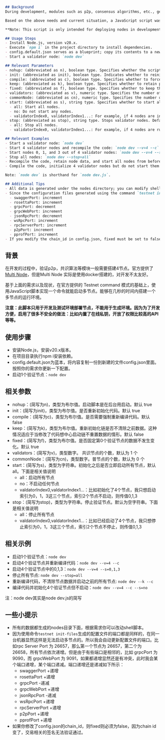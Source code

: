 ```markdown
## Background
During development, modules such as p2p, consensus algorithms, etc., generally require setting up 4 nodes. The official documentation provides [Multi Node](https://docs.evmos.org/protocol/evmos-cli/multi-nodes), but Multi Node is actually set up using Docker, which is not very developer-friendly.

Based on the above needs and current situation, a JavaScript script was implemented on top of the Testnet command mode provided by the official source. This script allows for starting multiple nodes with just one command, enabling the setup of a multi-node running environment within seconds.

**Note: This script is only intended for deploying nodes in development and testing environments and should not be used in production. For the sake of convenience in development, many insecure practices have been enabled, such as embedding online private keys and exposing APIs with high permissions.**

## Usage Steps
- Install Node.js, version v20.x.
- Execute `npm i` in the project directory to install dependencies.
- config.default.json serves as a blueprint; copy its contents to a new file named config.json. Update the configuration according to your needs.
- Start a validator node: `node dev`

## Relevant Parameters
- nohup: (abbreviated as n), boolean type. Specifies whether the script should be started in the background. Default is true.
- init: (abbreviated as init), boolean type. Indicates whether to reinitialize the code. Default is true.
- compile: (abbreviated as c), boolean type. Specifies whether to force a recompilation of the code. Default is false.
- keep: (abbreviated as k), boolean type. Specifies whether to retain previous data when reinitializing the chain. Useful when modifications are made to the code and you want to start the chain without resetting data. Default is false.
- fixed: (abbreviated as f), boolean type. Specifies whether to keep the data of the first validator node unchanged. Default is true.
- validators: (abbreviated as v), numeric type. Specifies the number of consensus nodes, default is 1.
- commonNode: (abbreviated as cn), numeric type. Specifies the number of regular nodes, default is 0.
- start: (abbreviated as s), string type. Specifies whether to start all nodes immediately after initialization. Default is 'all'. The following values are relevant:
  - all: Start all nodes.
  - no: Do not start any nodes.
  - validatorIndex0, validatorIndex1...: For example, if 4 nodes are initialized and you only want to start nodes at indexes 0, 1, and 3, while skipping index 2, provide the value as 0, 1, 3.
- stop: (abbreviated as stop), string type. Stops validator nodes. Default is an empty string. The following values are relevant:
  - all: Stop all nodes.
  - validatorIndex0, validatorIndex1...: For example, if 4 nodes are running and you want to stop nodes at indexes 0, 1, and 3, while keeping index 2 running, provide the value as 0, 1, 3.

## Relevant Examples
- Start a validator node: `node dev`
- Start 4 validator nodes and recompile the code: `node dev --v=4 --c`
- Start nodes 0, 1, and 3 out of 4 validator nodes: `node dev --v=4 --s=0,1,3`
- Stop all nodes: `node dev --stop=all`
- Recompile the code, retain node data, and start all nodes from before: `node dev --k --c`
- Compile the code, initialize 4 validator nodes but do not start them: `node dev --v=4 --c --s=no`

Note: `node dev` is shorthand for `node dev.js`.

## Additional Tips
- All data is generated under the nodes directory; you can modify shell scripts according to your requirements.
- Since the configuration files generated using the command `testnet init-files` have the same ports, it is impossible to start multiple nodes on the same machine. Therefore, the script automatically updates the port configurations. For instance, if the rpc Server Port is 26657, the ports for the first node would be 26657, for the second node 26658, and so on. However, since some ports are adjacent, conflicts may arise. In such cases, the script will increment some ports while decrementing others. The port increments and decrements are as follows:
  - swaggerPort: increment
  - rosettaPort: increment
  - grpcPort: decrement
  - grpcWebPort: increment
  - jsonRpcPort: decrement
  - wsRpcPort: increment
  - rpcServerPort: increment
  - p2pPort: increment
  - pprofPort: increment
- If you modify the chain_id in config.json, fixed must be set to false because if the chain id changes, transaction-related signatures will not be validated.
```

## 背景
在开发的过程中，验证p2p，共识算法等模块一般需要搭建4节点。官方提供了[Multi Node](https://docs.evmos.org/protocol/evmos-cli/multi-nodes)，但是Multi Node 实际是使用docker搭建的，对开发不太友好。

基于上面的需求以及现状，在官方提供的 Testnet command 模式的基础上，使用JavaScript脚本实现一个命令就能启动多节点。能够在几秒的时间内搭建一个多节点的运行环境。

**注意：此脚本只用于开发及测试环境部署节点，不能用于生成环境。因为为了开发方便，启用了很多不安全的做法：比如内置了在线私钥，开放了权限比较高的API等等。**

## 使用步骤
* 安装Node.js，安装v20.x版本。
* 在项目目录执行npm i安装依赖。
* config.default.json为蓝本，将内容复制一份到新建的文件config.json里面。按照你的需求你更新一下配置。
* 启动1个验证节点：`node dev`

## 相关参数
* nohup：(简写为n)，类型为布尔值。启动脚本是在后台用启动。默认 true
* init：(简写为init)，类型为布尔值。是否重新初始化代码。默认 true
* compile：(简写为c)，类型为布尔值。是否需要强制重新编译代码。默认 false
* keep：(简写为k)，类型为布尔值。重新初始化链是否不清除之前数据。这种情况适应于当修改了代码想中心启动链不重置数据的情形。默认 false
* fixed：(简写为f)，类型为布尔值。是否固定第0个验证节点的数据不发生变化。默认 true
* validators：(简写为v)，类型数字。 共识节点的个数，默认为 1 个
* commonNode：(简写为cn)，类型数字。普节点的个数，默认为 0 个
* start：(简写为s)，类型为字符串。初始化之后是否立即启动所有节点，默认all。下面是相关值说明
  * all：启动所有节点
  * no：不启动任何节点
  * valdatorIndex0,valdatorIndex1...：比如初始化了4个节点，我只想启动索引为0，1，3这三个节点，索引2个节点不启动，则传值0,1,3
* stop：(简写为stop)，类型为字符串。停止验证节点。默认为空字符串。下面是相关值说明
  * all：停止所有节点
  * valdatorIndex0,valdatorIndex1...：比如已经启动了4个节点，我只想停止索引为0，1，3这三个节点，索引2个节点不停止，则传值0,1,3

## 相关示例
* 启动1个验证节点：`node dev`
* 启动4个验证节点并重新编译代码：`node dev --v=4 --c`
* 启动4个验证节点中的0,1,3：`node dev --v=4 --s=0,1,3`
* 停止所有节点: `node dev --stop=all`
* 重新编译代码，不清除节点数据并启动之前的所有节点: `node dev --k --c`
* 编译代码并初始化4个验证节点但不启动：`node dev --v=4 --c --s=no`

注：node dev其实是node dev.js的简写

## 一些小提示
* 所有的数据都生成的nodes目录下面，根据需求你可以改动shell脚本。
* 因为使用命令`testnet init-files`生成的配置文件的端口都是同样的，在同一台机器显然这样是无法启动多节点的。所以我会自动更新配置文件的端口。比如rpc Server Port 为 26657，那么第一个节点为 26657，第二个为 26658，所有节点依次递增。但是由于有些端口是相邻的，比如 grpcPort 为 9090，而 grpcWebPort 为 9091，如果都递增显然还是有冲突，此时我会某个端口递增，某个端口递减。端口递增还是递减如下所示：
  * swaggerPort +递增
  * rosettaPort +递增
  * grpcPort -递减
  * grpcWebPort +递增
  * jsonRpcPort -递减
  * wsRpcPort +递增
  * rpcServerPort +递增
  * p2pPort +递增
  * pprofPort +递增
* 如果你修改了config.json的chain_id，则fixed则必须为false，因为chain id变了，交易相关的签名无法验证通过。